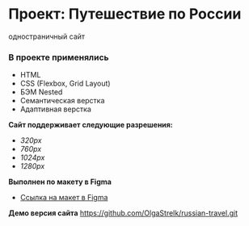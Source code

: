 # Проект: Путешествие по России

одностраничный сайт

### В проекте применялись
* HTML
* CSS (Flexbox, Grid Layout)
* БЭМ Nested
* Семантическая верстка
* Адаптивная верстка

**Сайт поддерживает следующие разрешения:**

* _320px_
* _760px_
* _1024px_
* _1280px_

**Выполнен по макету в Figma**

* [Ссылка на макет в Figma](https://www.figma.com/file/5S2WSbEFL6awjVWJ0NWL8Q/Sprint-3_-Russia-_-desktop-mobile?node-id=28503%3A0)

**Демо версия сайта**
https://github.com/OlgaStrelk/russian-travel.git
